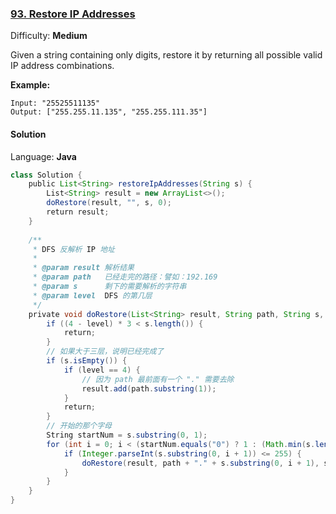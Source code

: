 ### [93\. Restore IP Addresses](https://leetcode.com/problems/restore-ip-addresses/)

Difficulty: **Medium**


Given a string containing only digits, restore it by returning all possible valid IP address combinations.

**Example:**

```
Input: "25525511135"
Output: ["255.255.11.135", "255.255.111.35"]
```


#### Solution

Language: **Java**

```java
class Solution {
    public List<String> restoreIpAddresses(String s) {
        List<String> result = new ArrayList<>();
        doRestore(result, "", s, 0);
        return result;
    }
​
    /**
     * DFS 反解析 IP 地址
     *
     * @param result 解析结果
     * @param path   已经走完的路径：譬如：192.169
     * @param s      剩下的需要解析的字符串
     * @param level  DFS 的第几层
     */
    private void doRestore(List<String> result, String path, String s, int level) {
        if ((4 - level) * 3 < s.length()) {
            return;
        }
        // 如果大于三层，说明已经完成了
        if (s.isEmpty()) {
            if (level == 4) {
                // 因为 path 最前面有一个 "." 需要去除
                result.add(path.substring(1));
            }
            return;
        }
        // 开始的那个字母
        String startNum = s.substring(0, 1);
        for (int i = 0; i < (startNum.equals("0") ? 1 : (Math.min(s.length(), 3))); i++) {
            if (Integer.parseInt(s.substring(0, i + 1)) <= 255) {
                doRestore(result, path + "." + s.substring(0, i + 1), s.substring(i + 1), level + 1);
            }
        }
    }
}
```